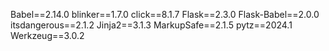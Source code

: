 Babel==2.14.0
blinker==1.7.0
click==8.1.7
Flask==2.3.0
Flask-Babel==2.0.0
itsdangerous==2.1.2
Jinja2==3.1.3
MarkupSafe==2.1.5
pytz==2024.1
Werkzeug==3.0.2
